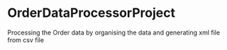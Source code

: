 # OrderDataProcessorProject
Processing the Order data by organising the data and generating xml file from csv file
